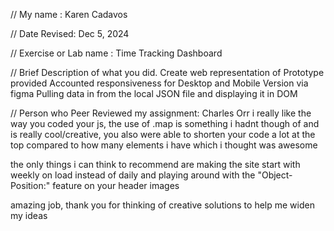 // My name : Karen Cadavos

 // Date Revised: Dec 5, 2024

 // Exercise or Lab name : Time Tracking Dashboard

 // Brief Description of what you did. 
Create web representation of Prototype provided 
Accounted responsiveness for Desktop and Mobile Version via figma 
Pulling data in from the local JSON file and displaying it in DOM




// Person who Peer Reviewed my assignment: Charles Orr
i really like the way you coded your js, the use of .map is something i hadnt though of and is really cool/creative, you also were able to shorten your code a lot at the top compared to how many elements i have which i thought was awesome

the only things i can think to recommend are making the site start with weekly on load instead of daily and playing around with the "Object-Position:" feature on your header images

amazing job, thank you for thinking of creative solutions to help me widen my ideas
